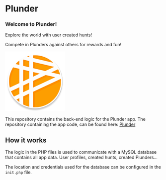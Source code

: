 # Plunder
### Welcome to Plunder!
Explore the world with user created hunts!

Compete in Plunders against others for rewards and fun!

![Plunder_Logo](https://github.com/SzyJ/Plunder/blob/master/app/src/main/res/mipmap-xxxhdpi/ic_launcher.png?raw=true "Plunder")

This repository contains the back-end logic for the Plunder app. The repository containing the app code, can be found here: [Plunder](https://github.com/SzyJ/Plunder)

## How it works
The logic in the PHP files is used to communicate with a MySQL database that contains all app data. User profiles, created hunts, created Plunders...

The location and credentials used for the database can be configured in the ```init.php``` file.
